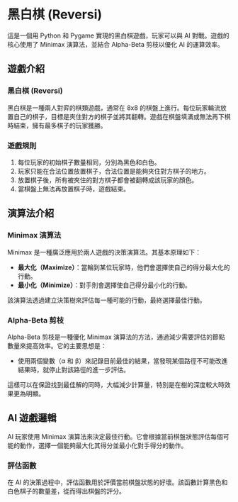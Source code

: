# 黑白棋 (Reversi)

這是一個用 Python 和 Pygame 實現的黑白棋遊戲，玩家可以與 AI 對戰。遊戲的核心使用了 Minimax 演算法，並結合 Alpha-Beta 剪枝以優化 AI 的運算效率。

## 遊戲介紹

### 黑白棋 (Reversi)

黑白棋是一種兩人對弈的棋類遊戲，通常在 8x8 的棋盤上進行。每位玩家輪流放置自己的棋子，目標是夾住對方的棋子並將其翻轉。遊戲在棋盤填滿或無法再下棋時結束，擁有最多棋子的玩家獲勝。

### 遊戲規則

1. 每位玩家的初始棋子數量相同，分別為黑色和白色。
2. 玩家只能在合法位置放置棋子，合法位置是能夠夾住對方棋子的地方。
3. 放置棋子後，所有被夾住的對方棋子都會被翻轉成該玩家的顏色。
4. 當棋盤上無法再放置棋子時，遊戲結束。

## 演算法介紹

### Minimax 演算法

Minimax 是一種廣泛應用於兩人遊戲的決策演算法。其基本原理如下：
- **最大化（Maximize）**：當輪到某位玩家時，他們會選擇使自己的得分最大化的行動。
- **最小化（Minimize）**：對手則會選擇使自己得分最小化的行動。

該演算法透過建立決策樹來評估每一種可能的行動，最終選擇最佳行動。

### Alpha-Beta 剪枝

Alpha-Beta 剪枝是一種優化 Minimax 演算法的方法，通過減少需要評估的節點數量來提高效率。它的主要思想是：
- 使用兩個變數（α 和 β）來記錄目前最佳的結果，當發現某個路徑不可能改進結果時，就停止對該路徑的進一步評估。

這樣可以在保證找到最佳解的同時，大幅減少計算量，特別是在樹的深度較大時效果更為明顯。

## AI 遊戲邏輯

AI 玩家使用 Minimax 演算法來決定最佳行動。它會根據當前棋盤狀態評估每個可能的動作，選擇一個能夠最大化其得分並最小化對手得分的動作。

### 評估函數

在 AI 的決策過程中，評估函數用於評價當前棋盤狀態的好壞。該函數計算黑色和白色棋子的數量差，從而得出棋盤的評分。

